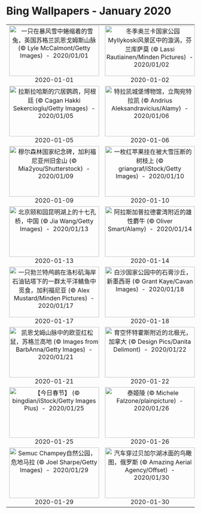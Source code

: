 # Bing Wallpapers - January 2020

| | | | |
|:-------------------------:|:-------------------------:|:-------------------------:|:-------------------------:|
| <a href="https://cn.bing.com/th?id=OHR.SnowHare_ZH-CN9767012872_UHD.jpg" target="_blank"><img src="https://cn.bing.com/th?id=OHR.SnowHare_ZH-CN9767012872_UHD.jpg&w=480" width="240" height="135" alt="一只在暴风雪中蜷缩着的雪兔，英国苏格兰凯恩戈姆斯山脉 (© Lyle McCalmont/Getty Images)  -  2020/01/01" title="一只在暴风雪中蜷缩着的雪兔，英国苏格兰凯恩戈姆斯山脉 (© Lyle McCalmont/Getty Images)  -  2020/01/01"></a><br>2020-01-01<br> | <a href="https://cn.bing.com/th?id=OHR.WhirlpoolFinland_ZH-CN6473757145_UHD.jpg" target="_blank"><img src="https://cn.bing.com/th?id=OHR.WhirlpoolFinland_ZH-CN6473757145_UHD.jpg&w=480" width="240" height="135" alt="冬季奥兰卡国家公园Myllykoski风景区中的漩涡，芬兰库萨莫 (© Lassi Rautiainen/Minden Pictures)  -  2020/01/02" title="冬季奥兰卡国家公园Myllykoski风景区中的漩涡，芬兰库萨莫 (© Lassi Rautiainen/Minden Pictures)  -  2020/01/02"></a><br>2020-01-02<br> | <a href="https://cn.bing.com/th?id=OHR.SnowdoniaDolwyddelan_ZH-CN0238391772_UHD.jpg" target="_blank"><img src="https://cn.bing.com/th?id=OHR.SnowdoniaDolwyddelan_ZH-CN0238391772_UHD.jpg&w=480" width="240" height="135" alt="斯诺多尼亚国家公园多尔威泽兰城堡，英国威尔士康威 (© Sebastian Wasek/Sime/eStock Photo)  -  2020/01/03" title="斯诺多尼亚国家公园多尔威泽兰城堡，英国威尔士康威 (© Sebastian Wasek/Sime/eStock Photo)  -  2020/01/03"></a><br>2020-01-03<br> | <a href="https://cn.bing.com/th?id=OHR.WhiteLeviathan_ZH-CN0294518235_UHD.jpg" target="_blank"><img src="https://cn.bing.com/th?id=OHR.WhiteLeviathan_ZH-CN0294518235_UHD.jpg&w=480" width="240" height="135" alt="在葡萄牙海岸游泳的抹香鲸妈妈和患白化病的抹香鲸宝宝 (© Flip Nicklin/Minden Pictures)  -  2020/01/04" title="在葡萄牙海岸游泳的抹香鲸妈妈和患白化病的抹香鲸宝宝 (© Flip Nicklin/Minden Pictures)  -  2020/01/04"></a><br>2020-01-04<br> |
| <a href="https://cn.bing.com/th?id=OHR.BurrowingParakeets_ZH-CN0370351657_UHD.jpg" target="_blank"><img src="https://cn.bing.com/th?id=OHR.BurrowingParakeets_ZH-CN0370351657_UHD.jpg&w=480" width="240" height="135" alt="拉斯拉哈斯的穴居鹦鹉，阿根廷 (© Cagan Hakki Sekercioglu/Getty Images)  -  2020/01/05" title="拉斯拉哈斯的穴居鹦鹉，阿根廷 (© Cagan Hakki Sekercioglu/Getty Images)  -  2020/01/05"></a><br>2020-01-05<br> | <a href="https://cn.bing.com/th?id=OHR.TrakaiLithuania_ZH-CN0447602818_UHD.jpg" target="_blank"><img src="https://cn.bing.com/th?id=OHR.TrakaiLithuania_ZH-CN0447602818_UHD.jpg&w=480" width="240" height="135" alt="特拉凯城堡博物馆，立陶宛特拉凯 (© Andrius Aleksandravicius/Alamy)  -  2020/01/06" title="特拉凯城堡博物馆，立陶宛特拉凯 (© Andrius Aleksandravicius/Alamy)  -  2020/01/06"></a><br>2020-01-06<br> | <a href="https://cn.bing.com/th?id=OHR.GalileoMoons_ZH-CN0498325568_UHD.jpg" target="_blank"><img src="https://cn.bing.com/th?id=OHR.GalileoMoons_ZH-CN0498325568_UHD.jpg&w=480" width="240" height="135" alt="木星的卫星——木卫一、木卫二、木卫三和木卫四 (© Branko ?imunek/Alamy)  -  2020/01/07" title="木星的卫星——木卫一、木卫二、木卫三和木卫四 (© Branko ?imunek/Alamy)  -  2020/01/07"></a><br>2020-01-07<br> | <a href="https://cn.bing.com/th?id=OHR.HeavensGate_ZH-CN0588204832_UHD.jpg" target="_blank"><img src="https://cn.bing.com/th?id=OHR.HeavensGate_ZH-CN0588204832_UHD.jpg&w=480" width="240" height="135" alt="张家界天门山，中国 (© Bogdan Dyiakonovych/Shutterstock)  -  2020/01/08" title="张家界天门山，中国 (© Bogdan Dyiakonovych/Shutterstock)  -  2020/01/08"></a><br>2020-01-08<br> |
| <a href="https://cn.bing.com/th?id=OHR.MuirWoods_ZH-CN0717974254_UHD.jpg" target="_blank"><img src="https://cn.bing.com/th?id=OHR.MuirWoods_ZH-CN0717974254_UHD.jpg&w=480" width="240" height="135" alt="穆尔森林国家纪念碑，加利福尼亚州旧金山 (© Mia2you/Shutterstock)  -  2020/01/09" title="穆尔森林国家纪念碑，加利福尼亚州旧金山 (© Mia2you/Shutterstock)  -  2020/01/09"></a><br>2020-01-09<br> | <a href="https://cn.bing.com/th?id=OHR.AppleDayGermany_ZH-CN1629069245_UHD.jpg" target="_blank"><img src="https://cn.bing.com/th?id=OHR.AppleDayGermany_ZH-CN1629069245_UHD.jpg&w=480" width="240" height="135" alt="一枚红苹果挂在被大雪压断的树枝上 (© griangraf/iStock/Getty Images)  -  2020/01/10" title="一枚红苹果挂在被大雪压断的树枝上 (© griangraf/iStock/Getty Images)  -  2020/01/10"></a><br>2020-01-10<br> | <a href="https://cn.bing.com/th?id=OHR.Rakan_ZH-CN8521004423_UHD.jpg" target="_blank"><img src="https://cn.bing.com/th?id=OHR.Rakan_ZH-CN8521004423_UHD.jpg&w=480" width="240" height="135" alt="排列在通往大圣院石径上的小罗汉雕像，日本宫岛 (© Malcolm Fairman/Alamy)  -  2020/01/11" title="排列在通往大圣院石径上的小罗汉雕像，日本宫岛 (© Malcolm Fairman/Alamy)  -  2020/01/11"></a><br>2020-01-11<br> | <a href="https://cn.bing.com/th?id=OHR.Zugspitze_ZH-CN1831794930_UHD.jpg" target="_blank"><img src="https://cn.bing.com/th?id=OHR.Zugspitze_ZH-CN1831794930_UHD.jpg&w=480" width="240" height="135" alt="楚格峰下的艾布湖，德国巴伐利亚 (© Marc Hohenleitner/Huber/eStock Photo)  -  2020/01/12" title="楚格峰下的艾布湖，德国巴伐利亚 (© Marc Hohenleitner/Huber/eStock Photo)  -  2020/01/12"></a><br>2020-01-12<br> |
| <a href="https://cn.bing.com/th?id=OHR.SeventeenSolstice_ZH-CN4901756341_UHD.jpg" target="_blank"><img src="https://cn.bing.com/th?id=OHR.SeventeenSolstice_ZH-CN4901756341_UHD.jpg&w=480" width="240" height="135" alt="北京颐和园昆明湖上的十七孔桥，中国 (© Jia Wang/Getty Images)  -  2020/01/13" title="北京颐和园昆明湖上的十七孔桥，中国 (© Jia Wang/Getty Images)  -  2020/01/13"></a><br>2020-01-13<br> | <a href="https://cn.bing.com/th?id=OHR.MuskOxWinter_ZH-CN2030874541_UHD.jpg" target="_blank"><img src="https://cn.bing.com/th?id=OHR.MuskOxWinter_ZH-CN2030874541_UHD.jpg&w=480" width="240" height="135" alt="阿拉斯加普拉德霍湾附近的雄性麝牛 (© Oliver Smart/Alamy)  -  2020/01/14" title="阿拉斯加普拉德霍湾附近的雄性麝牛 (© Oliver Smart/Alamy)  -  2020/01/14"></a><br>2020-01-14<br> | <a href="https://cn.bing.com/th?id=OHR.Boudhanath_ZH-CN2114569722_UHD.jpg" target="_blank"><img src="https://cn.bing.com/th?id=OHR.Boudhanath_ZH-CN2114569722_UHD.jpg&w=480" width="240" height="135" alt="加德满都布达纳特塔鸟瞰图，尼泊尔 (© Maksim Semin/Shutterstock)  -  2020/01/15" title="加德满都布达纳特塔鸟瞰图，尼泊尔 (© Maksim Semin/Shutterstock)  -  2020/01/15"></a><br>2020-01-15<br> | <a href="https://cn.bing.com/th?id=OHR.ValGardena_ZH-CN3346883933_UHD.jpg" target="_blank"><img src="https://cn.bing.com/th?id=OHR.ValGardena_ZH-CN3346883933_UHD.jpg&w=480" width="240" height="135" alt="瓦尔加迪纳的日落，意大利南蒂罗尔多洛米蒂山脉 (© Marco Capellari/Getty Images)  -  2020/01/16" title="瓦尔加迪纳的日落，意大利南蒂罗尔多洛米蒂山脉 (© Marco Capellari/Getty Images)  -  2020/01/16"></a><br>2020-01-16<br> |
| <a href="https://cn.bing.com/th?id=OHR.CormorantMackerel_ZH-CN1167678548_UHD.jpg" target="_blank"><img src="https://cn.bing.com/th?id=OHR.CormorantMackerel_ZH-CN1167678548_UHD.jpg&w=480" width="240" height="135" alt="一只勃兰特鸬鹚在洛杉矶海岸石油钻塔下的一群太平洋鲭鱼中觅食，加利福尼亚 (© Alex Mustard/Minden Pictures)  -  2020/01/17" title="一只勃兰特鸬鹚在洛杉矶海岸石油钻塔下的一群太平洋鲭鱼中觅食，加利福尼亚 (© Alex Mustard/Minden Pictures)  -  2020/01/17"></a><br>2020-01-17<br> | <a href="https://cn.bing.com/th?id=OHR.GypsumSand_ZH-CN1223884637_UHD.jpg" target="_blank"><img src="https://cn.bing.com/th?id=OHR.GypsumSand_ZH-CN1223884637_UHD.jpg&w=480" width="240" height="135" alt="白沙国家公园中的石膏沙丘，新墨西哥 (© Grant Kaye/Cavan Images)  -  2020/01/18" title="白沙国家公园中的石膏沙丘，新墨西哥 (© Grant Kaye/Cavan Images)  -  2020/01/18"></a><br>2020-01-18<br> | <a href="https://cn.bing.com/th?id=OHR.SpeedFlying_ZH-CN1276366046_UHD.jpg" target="_blank"><img src="https://cn.bing.com/th?id=OHR.SpeedFlying_ZH-CN1276366046_UHD.jpg&w=480" width="240" height="135" alt="野外探险家亚历克斯·彼得森在胡德山南侧快速滑翔，俄勒冈 (© Richard Hallman/DEEPOL by plainpicture)  -  2020/01/19" title="野外探险家亚历克斯·彼得森在胡德山南侧快速滑翔，俄勒冈 (© Richard Hallman/DEEPOL by plainpicture)  -  2020/01/19"></a><br>2020-01-19<br> | <a href="https://cn.bing.com/th?id=OHR.SunlitScree_ZH-CN7556627842_UHD.jpg" target="_blank"><img src="https://cn.bing.com/th?id=OHR.SunlitScree_ZH-CN7556627842_UHD.jpg&w=480" width="240" height="135" alt="阳光照耀下的火山岩山脊，冰岛埃亚菲亚德拉冰盖 (© Erlend Haarberg/Minden Pictures)  -  2020/01/20" title="阳光照耀下的火山岩山脊，冰岛埃亚菲亚德拉冰盖 (© Erlend Haarberg/Minden Pictures)  -  2020/01/20"></a><br>2020-01-20<br> |
| <a href="https://cn.bing.com/th?id=OHR.HighlandsSquirrel_ZH-CN1369975915_UHD.jpg" target="_blank"><img src="https://cn.bing.com/th?id=OHR.HighlandsSquirrel_ZH-CN1369975915_UHD.jpg&w=480" width="240" height="135" alt="凯恩戈姆山脉中的欧亚红松鼠，苏格兰高地 (© Images from BarbAnna/Getty Images)  -  2020/01/21" title="凯恩戈姆山脉中的欧亚红松鼠，苏格兰高地 (© Images from BarbAnna/Getty Images)  -  2020/01/21"></a><br>2020-01-21<br> | <a href="https://cn.bing.com/th?id=OHR.WhitehorseLights_ZH-CN1415339570_UHD.jpg" target="_blank"><img src="https://cn.bing.com/th?id=OHR.WhitehorseLights_ZH-CN1415339570_UHD.jpg&w=480" width="240" height="135" alt="育空怀特霍斯附近的北极光，加拿大 (© Design Pics/Danita Delimont)  -  2020/01/22" title="育空怀特霍斯附近的北极光，加拿大 (© Design Pics/Danita Delimont)  -  2020/01/22"></a><br>2020-01-22<br> | <a href="https://cn.bing.com/th?id=OHR.SafariSavannah_ZH-CN1462059349_UHD.jpg" target="_blank"><img src="https://cn.bing.com/th?id=OHR.SafariSavannah_ZH-CN1462059349_UHD.jpg&w=480" width="240" height="135" alt="坦桑尼亚塞伦盖蒂国家公园的斑马和角马 (© Raffi Maghdessian/Cavan Images)  -  2020/01/23" title="坦桑尼亚塞伦盖蒂国家公园的斑马和角马 (© Raffi Maghdessian/Cavan Images)  -  2020/01/23"></a><br>2020-01-23<br> | <a href="https://cn.bing.com/th?id=OHR.Lunarnewyeareve2020_ZH-CN1514309048_UHD.jpg" target="_blank"><img src="https://cn.bing.com/th?id=OHR.Lunarnewyeareve2020_ZH-CN1514309048_UHD.jpg&w=480" width="240" height="135" alt="【今日除夕】 (© Calvin Chan Wai Meng/Getty Images)  -  2020/01/24" title="【今日除夕】 (© Calvin Chan Wai Meng/Getty Images)  -  2020/01/24"></a><br>2020-01-24<br> |
| <a href="https://cn.bing.com/th?id=OHR.Lunarnewyear2020_ZH-CN1554492287_UHD.jpg" target="_blank"><img src="https://cn.bing.com/th?id=OHR.Lunarnewyear2020_ZH-CN1554492287_UHD.jpg&w=480" width="240" height="135" alt="【今日春节】 (© bingdian/iStock/Getty Images Plus)  -  2020/01/25" title="【今日春节】 (© bingdian/iStock/Getty Images Plus)  -  2020/01/25"></a><br>2020-01-25<br> | <a href="https://cn.bing.com/th?id=OHR.TajRepublic_ZH-CN1657162292_UHD.jpg" target="_blank"><img src="https://cn.bing.com/th?id=OHR.TajRepublic_ZH-CN1657162292_UHD.jpg&w=480" width="240" height="135" alt="泰姬陵 (© Michele Falzone/plainpicture)  -  2020/01/26" title="泰姬陵 (© Michele Falzone/plainpicture)  -  2020/01/26"></a><br>2020-01-26<br> | <a href="https://cn.bing.com/th?id=OHR.NYCLitUp_ZH-CN1703735322_UHD.jpg" target="_blank"><img src="https://cn.bing.com/th?id=OHR.NYCLitUp_ZH-CN1703735322_UHD.jpg&w=480" width="240" height="135" alt="从国际空间站看纽约市 (© NASA Photo/Alamy)  -  2020/01/27" title="从国际空间站看纽约市 (© NASA Photo/Alamy)  -  2020/01/27"></a><br>2020-01-27<br> | <a href="https://cn.bing.com/th?id=OHR.AerialKluaneNP_ZH-CN4080112842_UHD.jpg" target="_blank"><img src="https://cn.bing.com/th?id=OHR.AerialKluaneNP_ZH-CN4080112842_UHD.jpg&w=480" width="240" height="135" alt="海恩斯章克申附近克鲁瓦尼国家公园中冰川和山脉的鸟瞰图，加拿大育空 (© Robert Postma/plainpicture)  -  2020/01/28" title="海恩斯章克申附近克鲁瓦尼国家公园中冰川和山脉的鸟瞰图，加拿大育空 (© Robert Postma/plainpicture)  -  2020/01/28"></a><br>2020-01-28<br> |
| <a href="https://cn.bing.com/th?id=OHR.SemucChampey_ZH-CN1774527432_UHD.jpg" target="_blank"><img src="https://cn.bing.com/th?id=OHR.SemucChampey_ZH-CN1774527432_UHD.jpg&w=480" width="240" height="135" alt="Semuc Champey自然公园，危地马拉 (© Joel Sharpe/Getty Images)  -  2020/01/29" title="Semuc Champey自然公园，危地马拉 (© Joel Sharpe/Getty Images)  -  2020/01/29"></a><br>2020-01-29<br> | <a href="https://cn.bing.com/th?id=OHR.LakeBaikal_ZH-CN1853812638_UHD.jpg" target="_blank"><img src="https://cn.bing.com/th?id=OHR.LakeBaikal_ZH-CN1853812638_UHD.jpg&w=480" width="240" height="135" alt="汽车穿过贝加尔湖冰面的鸟瞰图，俄罗斯 (© Amazing Aerial Agency/Offset)  -  2020/01/30" title="汽车穿过贝加尔湖冰面的鸟瞰图，俄罗斯 (© Amazing Aerial Agency/Offset)  -  2020/01/30"></a><br>2020-01-30<br> | <a href="https://cn.bing.com/th?id=OHR.ReddishEgret_ZH-CN9249712983_UHD.jpg" target="_blank"><img src="https://cn.bing.com/th?id=OHR.ReddishEgret_ZH-CN9249712983_UHD.jpg&w=480" width="240" height="135" alt="一只棕颈鹭正在德索托堡公园里捕猎，佛罗里达州 (© Brian Lasenby/Getty Images)  -  2020/01/31" title="一只棕颈鹭正在德索托堡公园里捕猎，佛罗里达州 (© Brian Lasenby/Getty Images)  -  2020/01/31"></a><br>2020-01-31<br> |  |

